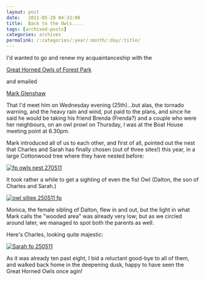 ```yaml
---
layout: post
date:	2011-05-28 04:33:00
title:  Back to the Owls....
tags: [archived-posts]
categories: archives
permalink: /:categories/:year/:month/:day/:title/
---
```

I'd wanted to go and renew my acquaintanceship with the 

<a href="http://deponti.livejournal.com/583815.html"> Great Horned Owls of Forest Park </a>

and emailed 

<a href="http://deponti.livejournal.com/641791.html"> Mark Glenshaw </a>


That I'd meet him on Wednesday evening (25th)...but alas, the tornado warning, and the heavy rain and wind, put paid to the plans, and since he said he would be taking his friend Brenda (Frenda?) and a couple who were her neighbours, on an owl prowl on Thursday, I was at the Boat House meeting point at 6.30pm.

Mark introduced all of us to each other, and first of all, pointed out the nest that Charles and Sarah has finally chosen (out of three sites!) this year, in a large Cottonwood tree where they have nested before:


<a href="http://s1142.photobucket.com/albums/n602/Deepapctrsglr/?action=view&amp;current=IMG_0041-1.jpg" target="_blank"><img src="http://i1142.photobucket.com/albums/n602/Deepapctrsglr/IMG_0041-1.jpg" border="0" alt="fp owls nest 270511"></a>

 It took rather a while to get a sighting of even the fist Owl (Dalton, the son of Charles and Sarah.)


<a href="http://s1142.photobucket.com/albums/n602/Deepapctrsglr/?action=view&amp;current=IMG_0043-1.jpg" target="_blank"><img src="http://i1142.photobucket.com/albums/n602/Deepapctrsglr/IMG_0043-1.jpg" border="0" alt="owl siltee 250511 fp"></a>


Monica, the female sibling of Dalton, flew in and out, but the light in what Mark calls the "wooded area" was already very low; but as we circled around later, we managed to spot both the parents as well.

Here's Charles, looking quite majestic:


<a href="http://s1142.photobucket.com/albums/n602/Deepapctrsglr/?action=view&amp;current=IMG_0050-1.jpg" target="_blank"><img src="http://i1142.photobucket.com/albums/n602/Deepapctrsglr/IMG_0050-1.jpg" border="0" alt="Sarah fp 250511"></a>


As it was already ten past eight, I bid a reluctant good-bye to all of them, and walked back home in the deepening dusk, happy to have seen the Great Horned Owls once agin!
